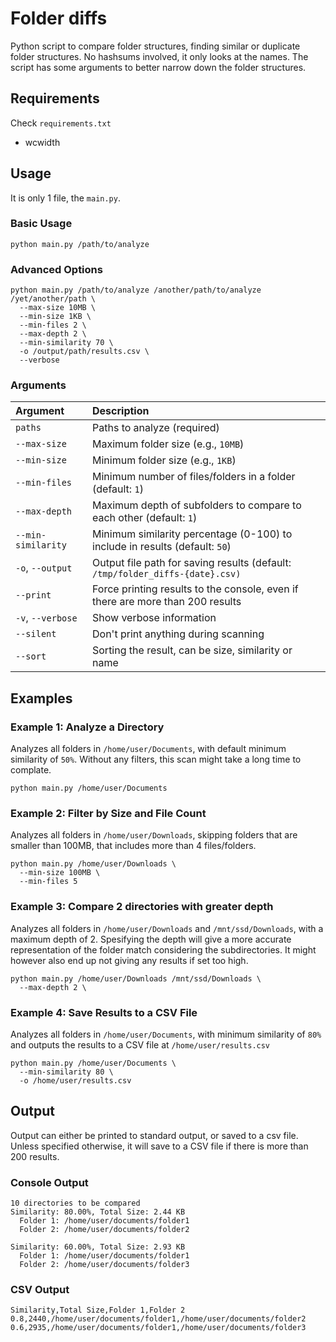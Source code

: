 # Folder diffs

Python script to compare folder structures, finding similar or duplicate folder structures. No hashsums involved, it only looks at the names. The script has some arguments to better narrow down the folder structures.

## Requirements

Check `requirements.txt`

- wcwidth

## Usage

It is only 1 file, the `main.py`.

### Basic Usage

```shell
python main.py /path/to/analyze
```

### Advanced Options

```shell
python main.py /path/to/analyze /another/path/to/analyze /yet/another/path \
  --max-size 10MB \
  --min-size 1KB \
  --min-files 2 \
  --max-depth 2 \
  --min-similarity 70 \
  -o /output/path/results.csv \
  --verbose
```

### Arguments

| Argument           | Description                                                                    |
|:-------------------|:-------------------------------------------------------------------------------|
| `paths`            | Paths to analyze (required)                                                    |
| `--max-size`       | Maximum folder size (e.g., `10MB`)                                             |
| `--min-size`       | Minimum folder size (e.g., `1KB`)                                              |
| `--min-files`      | Minimum number of files/folders in a folder (default: `1`)                     |
| `--max-depth`      | Maximum depth of subfolders to compare to each other (default: `1`)            |
| `--min-similarity` | Minimum similarity percentage (0-100) to include in results (default: `50`)    |
| `-o`, `--output`   | Output file path for saving results (default: `/tmp/folder_diffs-{date}.csv)`  |
| `--print`          | Force printing results to the console, even if there are more than 200 results |
| `-v`, `--verbose`  | Show verbose information                                                       |
| `--silent`         | Don't print anything during scanning                                           |
| `--sort`           | Sorting the result, can be size, similarity or name                            |

## Examples

### Example 1: Analyze a Directory

Analyzes all folders in `/home/user/Documents`, with default minimum similarity of `50%`.
Without any filters, this scan might take a long time to complate.

```shell
python main.py /home/user/Documents
```


### Example 2: Filter by Size and File Count

Analyzes all folders in `/home/user/Downloads`, skipping folders that are smaller than 100MB, that includes more than 4 files/folders.

```shell
python main.py /home/user/Downloads \
  --min-size 100MB \
  --min-files 5
```

### Example 3: Compare 2 directories with greater depth

Analyzes all folders in `/home/user/Downloads` and `/mnt/ssd/Downloads`, with a maximum depth of 2.
Spesifying the depth will give a more accurate representation of the folder match considering the subdirectories. It might however also end up not giving any results if set too high.

```shell
python main.py /home/user/Downloads /mnt/ssd/Downloads \
  --max-depth 2 \
```

### Example 4: Save Results to a CSV File

Analyzes all folders in `/home/user/Documents`, with minimum similarity of `80%` and outputs the results to a CSV file at `/home/user/results.csv`

```shell
python main.py /home/user/Documents \
  --min-similarity 80 \
  -o /home/user/results.csv
```

## Output
Output can either be printed to standard output, or saved to a csv file.
Unless specified otherwise, it will save to a CSV file if there is more than 200 results.

### Console Output
```
10 directories to be compared
Similarity: 80.00%, Total Size: 2.44 KB
  Folder 1: /home/user/documents/folder1
  Folder 2: /home/user/documents/folder2

Similarity: 60.00%, Total Size: 2.93 KB
  Folder 1: /home/user/documents/folder1
  Folder 2: /home/user/documents/folder3

```

### CSV Output
```csv
Similarity,Total Size,Folder 1,Folder 2
0.8,2440,/home/user/documents/folder1,/home/user/documents/folder2
0.6,2935,/home/user/documents/folder1,/home/user/documents/folder3
```
